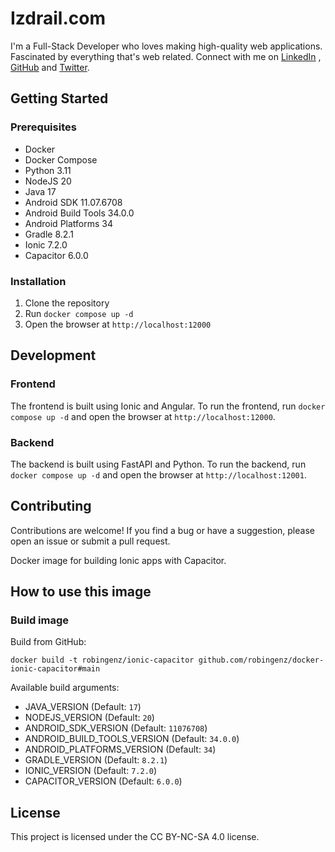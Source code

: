 # Izdrail.com
I'm a Full-Stack Developer who loves making high-quality web applications. Fascinated by everything that's web related. Connect with me on [LinkedIn](https://www.linkedin.com/in/izdrail/) , [GitHub](https://github.com/izdrail) and [Twitter](https://twitter.com/activistcoder).


## Getting Started
### Prerequisites
- Docker
- Docker Compose
- Python 3.11
- NodeJS 20
- Java 17
- Android SDK 11.07.6708
- Android Build Tools 34.0.0
- Android Platforms 34
- Gradle 8.2.1
- Ionic 7.2.0
- Capacitor 6.0.0

### Installation
1. Clone the repository
2. Run `docker compose up -d`
3. Open the browser at `http://localhost:12000`

## Development
### Frontend
The frontend is built using Ionic and Angular. To run the frontend, run `docker compose up -d` and open the browser at `http://localhost:12000`.
### Backend
The backend is built using FastAPI and Python. To run the backend, run `docker compose up -d` and open the browser at `http://localhost:12001`.

## Contributing
Contributions are welcome! If you find a bug or have a suggestion, please open an issue or submit a pull request.


Docker image for building Ionic apps with Capacitor. 

## How to use this image

<!-- ### Pull image

Pull from Docker Registry:  
`docker pull robingenz/ionic-capacitor` -->

### Build image

Build from GitHub:  
```
docker build -t robingenz/ionic-capacitor github.com/robingenz/docker-ionic-capacitor#main
```

Available build arguments:  

- JAVA_VERSION (Default: `17`)
- NODEJS_VERSION (Default: `20`)
- ANDROID_SDK_VERSION (Default: `11076708`)
- ANDROID_BUILD_TOOLS_VERSION (Default: `34.0.0`)
- ANDROID_PLATFORMS_VERSION (Default: `34`)
- GRADLE_VERSION (Default: `8.2.1`)
- IONIC_VERSION (Default: `7.2.0`)
- CAPACITOR_VERSION (Default: `6.0.0`)




## License
This project is licensed under the CC BY-NC-SA 4.0 license.